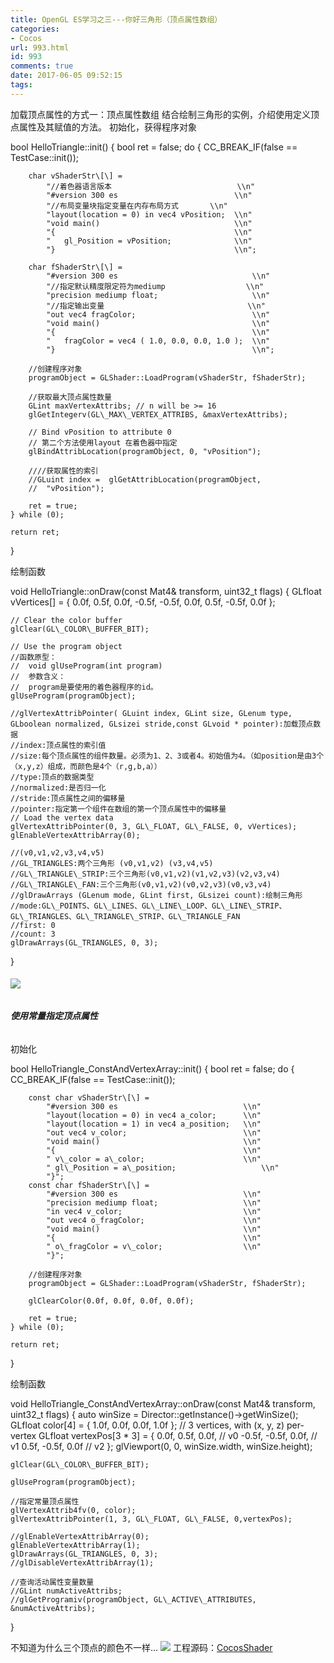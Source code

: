 ```yaml
---
title: OpenGL ES学习之三---你好三角形（顶点属性数组）
categories:
- Cocos
url: 993.html
id: 993
comments: true
date: 2017-06-05 09:52:15
tags:
---
```


加载顶点属性的方式一：顶点属性数组 结合绘制三角形的实例，介绍使用定义顶点属性及其赋值的方法。 初始化，获得程序对象

bool HelloTriangle::init()
{
	bool ret = false;
	do
	{
		CC\_BREAK\_IF(false == TestCase::init());

		char vShaderStr\[\] =
			"//着色器语言版本							  \\n"
			"#version 300 es                          \\n"
			"//布局变量块指定变量在内存布局方式		  \\n"
			"layout(location = 0) in vec4 vPosition;  \\n"
			"void main()                              \\n"
			"{                                        \\n"
			"   gl_Position = vPosition;              \\n"
			"}                                        \\n";

		char fShaderStr\[\] =
			"#version 300 es                              \\n"
			"//指定默认精度限定符为mediump                  \\n"
			"precision mediump float;                     \\n"
			"//指定输出变量                                \\n"
			"out vec4 fragColor;                          \\n"
			"void main()                                  \\n"
			"{                                            \\n"
			"   fragColor = vec4 ( 1.0, 0.0, 0.0, 1.0 );  \\n"
			"}                                            \\n";

		//创建程序对象
		programObject = GLShader::LoadProgram(vShaderStr, fShaderStr);

		//获取最大顶点属性数量
		GLint maxVertexAttribs; // n will be >= 16
		glGetIntegerv(GL\_MAX\_VERTEX_ATTRIBS, &maxVertexAttribs);

		// Bind vPosition to attribute 0   
		// 第二个方法使用layout 在着色器中指定
		glBindAttribLocation(programObject, 0, "vPosition");

		////获取属性的索引
		//GLuint index =  glGetAttribLocation(programObject,
		//	"vPosition");

		ret = true;
	} while (0);

	return ret;
}

绘制函数

void HelloTriangle::onDraw(const Mat4& transform, uint32_t flags)
{
	GLfloat vVertices\[\] = { 0.0f,  0.5f, 0.0f,
		-0.5f, -0.5f, 0.0f,
		0.5f, -0.5f, 0.0f };

	// Clear the color buffer
	glClear(GL\_COLOR\_BUFFER_BIT);

	// Use the program object
	//函数原型：
	//	void glUseProgram(int program)
	//	参数含义：
	//	program是要使用的着色器程序的id。
	glUseProgram(programObject);

	//glVertexAttribPointer( GLuint index, GLint size, GLenum type, GLboolean normalized, GLsizei stride,const GLvoid * pointer):加载顶点数据
	//index:顶点属性的索引值
	//size:每个顶点属性的组件数量。必须为1、2、3或者4。初始值为4。（如position是由3个（x,y,z）组成，而颜色是4个（r,g,b,a））
	//type:顶点的数据类型
	//normalized:是否归一化
	//stride:顶点属性之间的偏移量
	//pointer:指定第一个组件在数组的第一个顶点属性中的偏移量
	// Load the vertex data
	glVertexAttribPointer(0, 3, GL\_FLOAT, GL\_FALSE, 0, vVertices);
	glEnableVertexAttribArray(0);

	//(v0,v1,v2,v3,v4,v5)
	//GL_TRIANGLES:两个三角形 (v0,v1,v2) (v3,v4,v5)
	//GL\_TRIANGLE\_STRIP:三个三角形(v0,v1,v2)(v1,v2,v3)(v2,v3,v4)
	//GL\_TRIANGLE\_FAN:三个三角形(v0,v1,v2)(v0,v2,v3)(v0,v3,v4)
	//glDrawArrays (GLenum mode, GLint first, GLsizei count):绘制三角形
	//mode:GL\_POINTS、GL\_LINES、GL\_LINE\_LOOP、GL\_LINE\_STRIP、GL\_TRIANGLES、GL\_TRIANGLE\_STRIP、GL\_TRIANGLE_FAN
	//first: 0
	//count: 3
	glDrawArrays(GL_TRIANGLES, 0, 3);
}

###### ![](http://www.le-more.com/wp-content/uploads/2017/06/hello_triangle_vertex_arry.png)

###### **使用常量指定顶点属性**

初始化

bool HelloTriangle_ConstAndVertexArray::init()
{
	bool ret = false;
	do
	{
		CC\_BREAK\_IF(false == TestCase::init());

		const char vShaderStr\[\] =
			"#version 300 es							\\n"
			"layout(location = 0) in vec4 a_color;		\\n"
			"layout(location = 1) in vec4 a_position;	\\n"
			"out vec4 v_color;							\\n"
			"void main()								\\n"
			"{											\\n"
			" v\_color = a\_color;						\\n"
			" gl\_Position = a\_position;					\\n"
			"}";
		const char fShaderStr\[\] =
			"#version 300 es							\\n"
			"precision mediump float;					\\n"
			"in vec4 v_color;							\\n"
			"out vec4 o_fragColor;						\\n"
			"void main()								\\n"
			"{											\\n"
			" o\_fragColor = v\_color;					\\n"
			"}";

		//创建程序对象
		programObject = GLShader::LoadProgram(vShaderStr, fShaderStr);

		glClearColor(0.0f, 0.0f, 0.0f, 0.0f);

		ret = true;
	} while (0);

	return ret;
}

绘制函数

void HelloTriangle\_ConstAndVertexArray::onDraw(const Mat4& transform, uint32\_t flags)
{
	auto winSize = Director::getInstance()->getWinSize();
	GLfloat color\[4\] = { 1.0f, 0.0f, 0.0f, 1.0f };
	// 3 vertices, with (x, y, z) per-vertex
	GLfloat vertexPos\[3 * 3\] =
	{
		0.0f, 0.5f, 0.0f, // v0
		-0.5f, -0.5f, 0.0f, // v1
		0.5f, -0.5f, 0.0f // v2
	};
	glViewport(0, 0, winSize.width, winSize.height);
	
	glClear(GL\_COLOR\_BUFFER_BIT);
	
	glUseProgram(programObject);

	//指定常量顶点属性
	glVertexAttrib4fv(0, color);
	glVertexAttribPointer(1, 3, GL\_FLOAT, GL\_FALSE, 0,vertexPos);

	//glEnableVertexAttribArray(0);
	glEnableVertexAttribArray(1);
	glDrawArrays(GL_TRIANGLES, 0, 3);
	//glDisableVertexAttribArray(1);

	//查询活动属性变量数量
	//GLint numActiveAttribs;
	//glGetProgramiv(programObject, GL\_ACTIVE\_ATTRIBUTES, &numActiveAttribs);
}

不知道为什么三个顶点的颜色不一样... ![](http://www.le-more.com/wp-content/uploads/2017/06/hello_triangle_vertex_const.png) 工程源码：[CocosShader](https://github.com/max-xue/MyProject_Cocos)